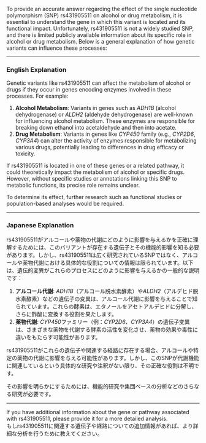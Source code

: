 To provide an accurate answer regarding the effect of the single nucleotide polymorphism (SNP) rs431905511 on alcohol or drug metabolism, it is essential to understand the gene in which this variant is located and its functional impact. Unfortunately, rs431905511 is not a widely studied SNP, and there is limited publicly available information about its specific role in alcohol or drug metabolism. Below is a general explanation of how genetic variants can influence these processes:

---

### **English Explanation**
Genetic variants like rs431905511 can affect the metabolism of alcohol or drugs if they occur in genes encoding enzymes involved in these processes. For example:
1. **Alcohol Metabolism**: Variants in genes such as *ADH1B* (alcohol dehydrogenase) or *ALDH2* (aldehyde dehydrogenase) are well-known for influencing alcohol metabolism. These enzymes are responsible for breaking down ethanol into acetaldehyde and then into acetate.
2. **Drug Metabolism**: Variants in genes like *CYP450* family (e.g., *CYP2D6*, *CYP3A4*) can alter the activity of enzymes responsible for metabolizing various drugs, potentially leading to differences in drug efficacy or toxicity.

If rs431905511 is located in one of these genes or a related pathway, it could theoretically impact the metabolism of alcohol or specific drugs. However, without specific studies or annotations linking this SNP to metabolic functions, its precise role remains unclear.

To determine its effect, further research such as functional studies or population-based analyses would be required.

---

### **Japanese Explanation**
rs431905511がアルコールや薬物の代謝にどのように影響を与えるかを正確に理解するためには、このバリアントが存在する遺伝子とその機能的影響を知る必要があります。しかし、rs431905511は広く研究されているSNPではなく、アルコールや薬物代謝における具体的な役割についての情報は限られています。以下は、遺伝的変異がこれらのプロセスにどのように影響を与えるかの一般的な説明です：

1. **アルコール代謝**: *ADH1B*（アルコール脱水素酵素）や*ALDH2*（アルデヒド脱水素酵素）などの遺伝子の変異は、アルコール代謝に影響を与えることで知られています。これらの酵素は、エタノールをアセトアルデヒドに分解し、さらに酢酸に変換する役割を果たします。
2. **薬物代謝**: *CYP450*ファミリー（例：*CYP2D6*、*CYP3A4*）の遺伝子変異は、さまざまな薬物を代謝する酵素の活性を変化させ、薬物の効果や毒性に違いをもたらす可能性があります。

rs431905511がこれらの遺伝子や関連する経路に存在する場合、アルコールや特定の薬物の代謝に影響を与える可能性があります。しかし、このSNPが代謝機能に関連しているという具体的な研究や注釈がない限り、その正確な役割は不明です。

その影響を明らかにするためには、機能的研究や集団ベースの分析などのさらなる研究が必要です。

---

If you have additional information about the gene or pathway associated with rs431905511, please provide it for a more detailed analysis.  
もしrs431905511に関連する遺伝子や経路についての追加情報があれば、より詳細な分析を行うために教えてください。